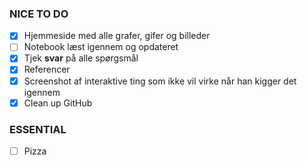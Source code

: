 ### NICE TO DO 
- [x] Hjemmeside med alle grafer, gifer og billeder
- [ ] Notebook læst igennem og opdateret
- [x] Tjek **svar** på alle spørgsmål 
- [x] Referencer 
- [x] Screenshot af interaktive ting som ikke vil virke når han kigger det igennem
- [x] Clean up GitHub

### ESSENTIAL
- [ ] Pizza
